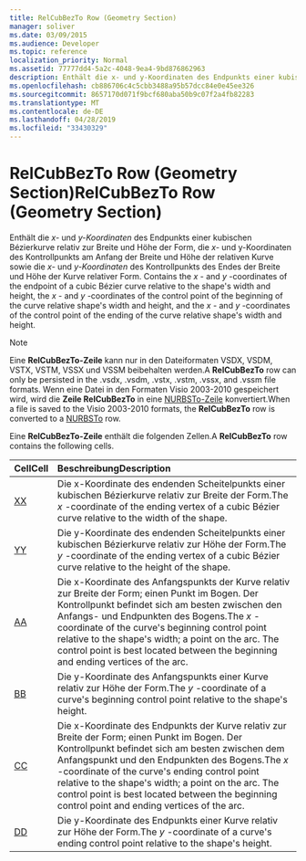 ```yaml
---
title: RelCubBezTo Row (Geometry Section)
manager: soliver
ms.date: 03/09/2015
ms.audience: Developer
ms.topic: reference
localization_priority: Normal
ms.assetid: 77777dd4-5a2c-4048-9ea4-9bd876862963
description: Enthält die x- und y-Koordinaten des Endpunkts einer kubischen Bézierkurve relativ zur Breite und Höhe der Form, die x- und y-Koordinaten des Kontrollpunkts am Anfang der Breite und Höhe der relativen Kurve sowie die x- und y-Koordinaten des Kontrollpunkts des Endes der Breite und Höhe der Kurve relativer Form.
ms.openlocfilehash: cb886706c4c5cbb3488a95b57dcc84e0e45ee326
ms.sourcegitcommit: 8657170d071f9bcf680aba50b9c07f2a4fb82283
ms.translationtype: MT
ms.contentlocale: de-DE
ms.lasthandoff: 04/28/2019
ms.locfileid: "33430329"
---
```

# <a name="relcubbezto-row-geometry-section"></a><span data-ttu-id="d5a24-103">RelCubBezTo Row (Geometry Section)</span><span class="sxs-lookup"><span data-stu-id="d5a24-103">RelCubBezTo Row (Geometry Section)</span></span>

<span data-ttu-id="d5a24-104">Enthält die *x-* und *y-Koordinaten* des Endpunkts einer kubischen Bézierkurve relativ zur Breite und Höhe der Form, die *x-* und y-Koordinaten des Kontrollpunkts am Anfang der Breite und Höhe der relativen Kurve sowie die *x-* und *y-Koordinaten* des Kontrollpunkts des Endes der Breite und Höhe der Kurve relativer Form. </span><span class="sxs-lookup"><span data-stu-id="d5a24-104">Contains the  *x*  - and  *y*  -coordinates of the endpoint of a cubic Bézier curve relative to the shape's width and height, the  *x*  - and  *y*  -coordinates of the control point of the beginning of the curve relative shape's width and height, and the  *x*  - and  *y*  -coordinates of the control point of the ending of the curve relative shape's width and height.</span></span> 
  
> [!NOTE]
> <span data-ttu-id="d5a24-105">Eine **RelCubBezTo-Zeile** kann nur in den Dateiformaten VSDX, VSDM, VSTX, VSTM, VSSX und VSSM beibehalten werden.</span><span class="sxs-lookup"><span data-stu-id="d5a24-105">A **RelCubBezTo** row can only be persisted in the .vsdx, .vsdm, .vstx, .vstm, .vssx, and .vssm file formats.</span></span> <span data-ttu-id="d5a24-106">Wenn eine Datei in den Formaten Visio 2003-2010 gespeichert wird, wird die **Zeile RelCubBezTo** in eine [NURBSTo-Zeile](nurbsto-row-geometry-section.md) konvertiert.</span><span class="sxs-lookup"><span data-stu-id="d5a24-106">When a file is saved to the Visio 2003-2010 formats, the **RelCubBezTo** row is converted to a [NURBSTo](nurbsto-row-geometry-section.md) row.</span></span> 
  
<span data-ttu-id="d5a24-107">Eine **RelCubBezTo-Zeile** enthält die folgenden Zellen.</span><span class="sxs-lookup"><span data-stu-id="d5a24-107">A **RelCubBezTo** row contains the following cells.</span></span> 
  
|<span data-ttu-id="d5a24-108">**Cell**</span><span class="sxs-lookup"><span data-stu-id="d5a24-108">**Cell**</span></span>|<span data-ttu-id="d5a24-109">**Beschreibung**</span><span class="sxs-lookup"><span data-stu-id="d5a24-109">**Description**</span></span>|
|:-----|:-----|
|[<span data-ttu-id="d5a24-110">X</span><span class="sxs-lookup"><span data-stu-id="d5a24-110">X</span></span>](x-cell-geometry-section.md) <br/> |<span data-ttu-id="d5a24-111">Die  x-Koordinate des endenden Scheitelpunkts einer kubischen Bézierkurve relativ zur Breite der Form.</span><span class="sxs-lookup"><span data-stu-id="d5a24-111">The  *x*  -coordinate of the ending vertex of a cubic Bézier curve relative to the width of the shape.</span></span>  <br/> |
|[<span data-ttu-id="d5a24-112">Y</span><span class="sxs-lookup"><span data-stu-id="d5a24-112">Y</span></span>](y-cell-geometry-section.md) <br/> |<span data-ttu-id="d5a24-113">Die  y-Koordinate des endenden Scheitelpunkts einer kubischen Bézierkurve relativ zur Höhe der Form.</span><span class="sxs-lookup"><span data-stu-id="d5a24-113">The  *y*  -coordinate of the ending vertex of a cubic Bézier curve relative to the height of the shape.</span></span>  <br/> |
|[<span data-ttu-id="d5a24-114">A</span><span class="sxs-lookup"><span data-stu-id="d5a24-114">A</span></span>](a-cell-geometry-section.md) <br/> |<span data-ttu-id="d5a24-115">Die  x-Koordinate des Anfangspunkts der Kurve relativ zur Breite der Form; einen Punkt im Bogen. Der Kontrollpunkt befindet sich am besten zwischen den Anfangs- und Endpunkten des Bogens.</span><span class="sxs-lookup"><span data-stu-id="d5a24-115">The  *x*  -coordinate of the curve's beginning control point relative to the shape's width; a point on the arc. The control point is best located between the beginning and ending vertices of the arc.</span></span>  <br/> |
|[<span data-ttu-id="d5a24-116">B</span><span class="sxs-lookup"><span data-stu-id="d5a24-116">B</span></span>](b-cell-geometry-section.md) <br/> |<span data-ttu-id="d5a24-117">Die  y-Koordinate des Anfangspunkts einer Kurve relativ zur Höhe der Form.</span><span class="sxs-lookup"><span data-stu-id="d5a24-117">The  *y*  -coordinate of a curve's beginning control point relative to the shape's height.</span></span>  <br/> |
|[<span data-ttu-id="d5a24-118">C</span><span class="sxs-lookup"><span data-stu-id="d5a24-118">C</span></span>](c-cell-geometry-section.md) <br/> |<span data-ttu-id="d5a24-119">Die  x-Koordinate des Endpunkts der Kurve relativ zur Breite der Form; einen Punkt im Bogen. Der Kontrollpunkt befindet sich am besten zwischen dem Anfangspunkt und den Endpunkten des Bogens.</span><span class="sxs-lookup"><span data-stu-id="d5a24-119">The  *x*  -coordinate of the curve's ending control point relative to the shape's width; a point on the arc. The control point is best located between the beginning control point and ending vertices of the arc.</span></span>  <br/> |
|[<span data-ttu-id="d5a24-120">D</span><span class="sxs-lookup"><span data-stu-id="d5a24-120">D</span></span>](d-cell-geometry-section.md) <br/> |<span data-ttu-id="d5a24-121">Die  y-Koordinate des Endpunkts einer Kurve relativ zur Höhe der Form.</span><span class="sxs-lookup"><span data-stu-id="d5a24-121">The  *y*  -coordinate of a curve's ending control point relative to the shape's height.</span></span>  <br/> |
   

